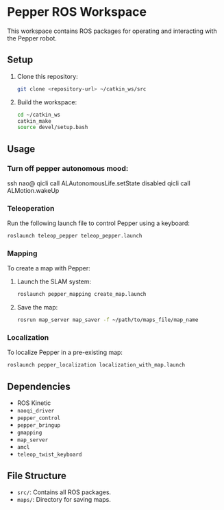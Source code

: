 # Pepper ROS Workspace

This workspace contains ROS packages for operating and interacting with the Pepper robot.

## Setup
1. Clone this repository:
   ```bash
   git clone <repository-url> ~/catkin_ws/src
   ```
2. Build the workspace:
   ```bash
   cd ~/catkin_ws
   catkin_make
   source devel/setup.bash
   ```

## Usage
### Turn off pepper autonomous mood:
ssh nao@<pepper IP>
qicli call ALAutonomousLife.setState disabled
qicli call ALMotion.wakeUp

### Teleoperation
Run the following launch file to control Pepper using a keyboard:
```bash
roslaunch teleop_pepper teleop_pepper.launch
```

### Mapping
To create a map with Pepper:
1. Launch the SLAM system:
   ```bash
   roslaunch pepper_mapping create_map.launch
   ```
2. Save the map:
   ```bash
   rosrun map_server map_saver -f ~/path/to/maps_file/map_name
   ```

### Localization
To localize Pepper in a pre-existing map:
```bash
roslaunch pepper_localization localization_with_map.launch
```

## Dependencies
- ROS Kinetic
- `naoqi_driver`
- `pepper_control` 
- `pepper_bringup`
- `gmapping`
- `map_server`
- `amcl`
- `teleop_twist_keyboard`

## File Structure
- `src/`: Contains all ROS packages.
- `maps/`: Directory for saving maps.




